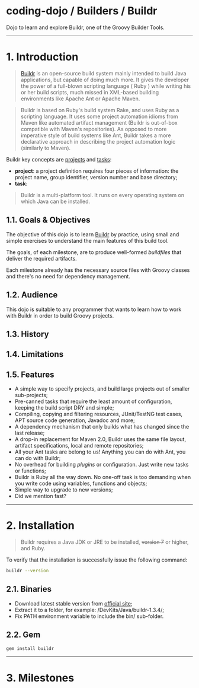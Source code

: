 coding-dojo / Builders / Buildr
===============================

Dojo to learn and explore Buildr, one of the Groovy Builder Tools.

----

# 1. Introduction

> [Buildr](https://en.wikipedia.org/wiki/Apache_Buildr) is an open-source build system mainly intended to build Java applications, but capable of doing much more. It gives the developer the power of a full-blown scripting language ( Ruby ) while writing his or her build scripts, much missed in XML-based building environments like Apache Ant or Apache Maven.

> Buildr is based on Ruby's build system Rake, and uses Ruby as a scripting language. It uses some project automation idioms from Maven like automated artifact management (Buildr is out-of-box compatible with Maven's repositories). As opposed to more imperative style of build systems like Ant, Buildr takes a more declarative approach in describing the project automation logic (similarly to Maven).

Buildr key concepts are [projects](http://buildr.apache.org/projects.html) and [tasks]():
- **project**: a project definition requires four pieces of information: the project name, group identifier, version number and base directory;
- **task**:

> Buildr is a multi-platform tool. It runs on every operating system on which Java can be installed.

## 1.1. Goals & Objectives

The objective of this dojo is to learn [Buildr](https://http://buildr.apache.org/) by practice, using small and simple exercises to understand the main features of this build tool.

The goals, of each milestone, are to produce well-formed _buildfiles_ that deliver the required artifacts.

Each milestone already has the necessary source files with Groovy classes and there's no need for dependency management.

## 1.2. Audience

This dojo is suitable to any programmer that wants to learn how to work with Buildr in order to build Groovy projects.

## 1.3. History

## 1.4. Limitations

## 1.5. Features

- A simple way to specify projects, and build large projects out of smaller sub-projects;
- Pre-canned tasks that require the least amount of configuration, keeping the build script DRY and simple;
- Compiling, copying and filtering resources, JUnit/TestNG test cases, APT source code generation, Javadoc and more;
- A dependency mechanism that only builds what has changed since the last release;
- A drop-in replacement for Maven 2.0, Buildr uses the same file layout, artifact specifications, local and remote repositories;
- All your Ant tasks are belong to us! Anything you can do with Ant, you can do with Buildr;
- No overhead for building _plugins_ or configuration. Just write new tasks or functions;
- Buildr is Ruby all the way down. No one-off task is too demanding when you write code using variables, functions and objects;
- Simple way to upgrade to new versions;
- Did we mention fast?

----

# 2. Installation

> Buildr requires a Java JDK or JRE to be installed, ~~version 7~~ or higher, and Ruby.

To verify that the installation is successfully issue the following command:

```bash
buildr --version
```

## 2.1. Binaries

- Download latest stable version from [official site]();
- Extract it to a folder, for example: /DevKits/Java/buildr-1.3.4/;
- Fix PATH environment variable to include the bin/ sub-folder.

## 2.2. Gem

```bash
gem install buildr
```

----

# 3. Milestones
